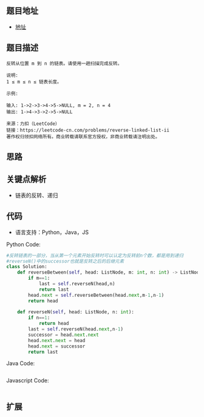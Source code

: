 ## 题目地址

- [地址](https://leetcode-cn.com/problems/reverse-linked-list-ii/)

## 题目描述

```
反转从位置 m 到 n 的链表。请使用一趟扫描完成反转。

说明:
1 ≤ m ≤ n ≤ 链表长度。

示例:

输入: 1->2->3->4->5->NULL, m = 2, n = 4
输出: 1->4->3->2->5->NULL

来源：力扣（LeetCode）
链接：https://leetcode-cn.com/problems/reverse-linked-list-ii
著作权归领扣网络所有。商业转载请联系官方授权，非商业转载请注明出处。
```

## 思路


## 关键点解析
- 链表的反转、递归

## 代码

- 语言支持：Python，Java，JS

Python Code:

```python
#反转链表的一部分，当从第一个元素开始反转时可以认定为反转前n个数，都是用到递归
#reverseN()中的successor也就是反转之后的后继元素
class Solution:
    def reverseBetween(self, head: ListNode, m: int, n: int) -> ListNode:
        if m==1:
            last = self.reverseN(head,n)
            return last
        head.next = self.reverseBetween(head.next,m-1,n-1)
        return head
        
    def reverseN(self, head: ListNode, n: int):
        if n==1:
            return head
        last = self.reverseN(head.next,n-1)
        successor = head.next.next
        head.next.next = head
        head.next = successor
        return last
```

Java Code:

```java

```

Javascript Code:

```js

```

## 扩展
